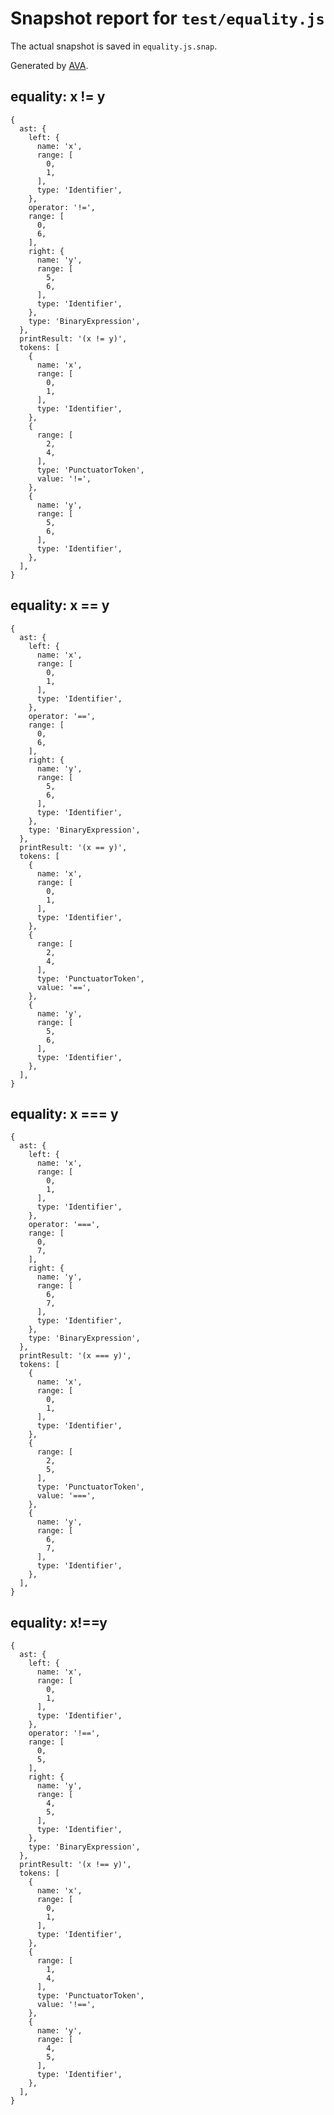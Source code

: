 # Snapshot report for `test/equality.js`

The actual snapshot is saved in `equality.js.snap`.

Generated by [AVA](https://ava.li).

## equality: x != y

    {
      ast: {
        left: {
          name: 'x',
          range: [
            0,
            1,
          ],
          type: 'Identifier',
        },
        operator: '!=',
        range: [
          0,
          6,
        ],
        right: {
          name: 'y',
          range: [
            5,
            6,
          ],
          type: 'Identifier',
        },
        type: 'BinaryExpression',
      },
      printResult: '(x != y)',
      tokens: [
        {
          name: 'x',
          range: [
            0,
            1,
          ],
          type: 'Identifier',
        },
        {
          range: [
            2,
            4,
          ],
          type: 'PunctuatorToken',
          value: '!=',
        },
        {
          name: 'y',
          range: [
            5,
            6,
          ],
          type: 'Identifier',
        },
      ],
    }

## equality: x == y

    {
      ast: {
        left: {
          name: 'x',
          range: [
            0,
            1,
          ],
          type: 'Identifier',
        },
        operator: '==',
        range: [
          0,
          6,
        ],
        right: {
          name: 'y',
          range: [
            5,
            6,
          ],
          type: 'Identifier',
        },
        type: 'BinaryExpression',
      },
      printResult: '(x == y)',
      tokens: [
        {
          name: 'x',
          range: [
            0,
            1,
          ],
          type: 'Identifier',
        },
        {
          range: [
            2,
            4,
          ],
          type: 'PunctuatorToken',
          value: '==',
        },
        {
          name: 'y',
          range: [
            5,
            6,
          ],
          type: 'Identifier',
        },
      ],
    }

## equality: x === y

    {
      ast: {
        left: {
          name: 'x',
          range: [
            0,
            1,
          ],
          type: 'Identifier',
        },
        operator: '===',
        range: [
          0,
          7,
        ],
        right: {
          name: 'y',
          range: [
            6,
            7,
          ],
          type: 'Identifier',
        },
        type: 'BinaryExpression',
      },
      printResult: '(x === y)',
      tokens: [
        {
          name: 'x',
          range: [
            0,
            1,
          ],
          type: 'Identifier',
        },
        {
          range: [
            2,
            5,
          ],
          type: 'PunctuatorToken',
          value: '===',
        },
        {
          name: 'y',
          range: [
            6,
            7,
          ],
          type: 'Identifier',
        },
      ],
    }

## equality: x!==y

    {
      ast: {
        left: {
          name: 'x',
          range: [
            0,
            1,
          ],
          type: 'Identifier',
        },
        operator: '!==',
        range: [
          0,
          5,
        ],
        right: {
          name: 'y',
          range: [
            4,
            5,
          ],
          type: 'Identifier',
        },
        type: 'BinaryExpression',
      },
      printResult: '(x !== y)',
      tokens: [
        {
          name: 'x',
          range: [
            0,
            1,
          ],
          type: 'Identifier',
        },
        {
          range: [
            1,
            4,
          ],
          type: 'PunctuatorToken',
          value: '!==',
        },
        {
          name: 'y',
          range: [
            4,
            5,
          ],
          type: 'Identifier',
        },
      ],
    }
